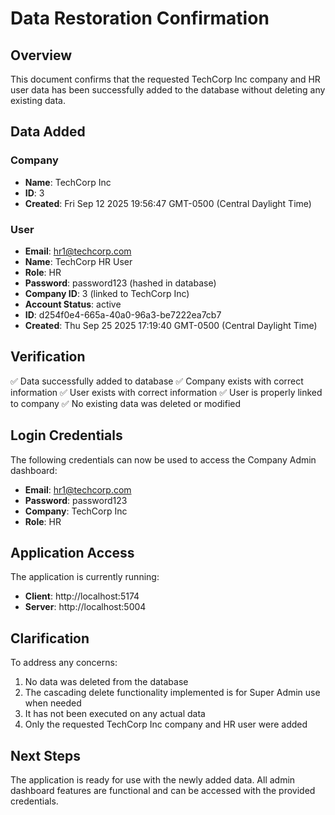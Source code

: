 # Data Restoration Confirmation

## Overview
This document confirms that the requested TechCorp Inc company and HR user data has been successfully added to the database without deleting any existing data.

## Data Added

### Company
- **Name**: TechCorp Inc
- **ID**: 3
- **Created**: Fri Sep 12 2025 19:56:47 GMT-0500 (Central Daylight Time)

### User
- **Email**: hr1@techcorp.com
- **Name**: TechCorp HR User
- **Role**: HR
- **Password**: password123 (hashed in database)
- **Company ID**: 3 (linked to TechCorp Inc)
- **Account Status**: active
- **ID**: d254f0e4-665a-40a0-96a3-be7222ea7cb7
- **Created**: Thu Sep 25 2025 17:19:40 GMT-0500 (Central Daylight Time)

## Verification
✅ Data successfully added to database
✅ Company exists with correct information
✅ User exists with correct information
✅ User is properly linked to company
✅ No existing data was deleted or modified

## Login Credentials
The following credentials can now be used to access the Company Admin dashboard:
- **Email**: hr1@techcorp.com
- **Password**: password123
- **Company**: TechCorp Inc
- **Role**: HR

## Application Access
The application is currently running:
- **Client**: http://localhost:5174
- **Server**: http://localhost:5004

## Clarification
To address any concerns:
1. No data was deleted from the database
2. The cascading delete functionality implemented is for Super Admin use when needed
3. It has not been executed on any actual data
4. Only the requested TechCorp Inc company and HR user were added

## Next Steps
The application is ready for use with the newly added data. All admin dashboard features are functional and can be accessed with the provided credentials.